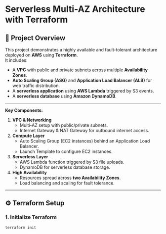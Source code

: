 # Serverless Multi-AZ Architecture with Terraform

## 📌 Project Overview
This project demonstrates a highly available and fault-tolerant architecture deployed on **AWS** using **Terraform**.  
It includes:
- A **VPC** with public and private subnets across multiple **Availability Zones**.
- **Auto Scaling Group (ASG)** and **Application Load Balancer (ALB)** for web traffic distribution.
- A **serverless application** using **AWS Lambda** triggered by S3 events.
- A **serverless database** using **Amazon DynamoDB**.

---

**Key Components:**
1. **VPC & Networking**
   - Multi-AZ setup with public/private subnets.
   - Internet Gateway & NAT Gateway for outbound internet access.
2. **Compute Layer**
   - Auto Scaling Group (EC2 instances) behind an Application Load Balancer.
   - Launch Template to configure EC2 instances.
3. **Serverless Layer**
   - AWS Lambda function triggered by S3 file uploads.
   - DynamoDB for serverless database storage.
4. **High Availability**
   - Resources spread across **two Availability Zones**.
   - Load balancing and scaling for fault tolerance.

---

## ⚙️ Terraform Setup

### 1. Initialize Terraform
```bash
terraform init
